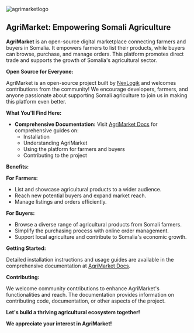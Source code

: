 
![agrimarketlogo](https://github.com/user-attachments/assets/3efffffa-8afb-4a05-be1b-c26c9d3c29d4)


## AgriMarket: Empowering Somali Agriculture

**AgriMarket** is an open-source digital marketplace connecting farmers and buyers in Somalia. It empowers farmers to list their products, while buyers can browse, purchase, and manage orders. This platform promotes direct trade and supports the growth of Somalia's agricultural sector.

**Open Source for Everyone:**

AgriMarket is an open-source project built by [NexLogik](https://nexlogik.io) and welcomes contributions from the community! We encourage developers, farmers, and anyone passionate about supporting Somali agriculture to join us in making this platform even better. 

**What You'll Find Here:**

* **Comprehensive Documentation:** Visit [AgriMarket Docs](https://agrimarketdocs.nexlogik.io) for comprehensive guides on:
    * Installation
    * Understanding AgriMarket
    * Using the platform for farmers and buyers
    * Contributing to the project

**Benefits:**

**For Farmers:**

* List and showcase agricultural products to a wider audience.
* Reach new potential buyers and expand market reach.
* Manage listings and orders efficiently.

**For Buyers:**

* Browse a diverse range of agricultural products from Somali farmers.
* Simplify the purchasing process with online order management.
* Support local agriculture and contribute to Somalia's economic growth.


**Getting Started:**

Detailed installation instructions and usage guides are available in the comprehensive documentation at [AgriMarket Docs](https://agrimarketdocs.nexlogik.io).

**Contributing:**

We welcome community contributions to enhance AgriMarket's functionalities and reach. The documentation provides information on contributing code, documentation, or other aspects of the project.

**Let's build a thriving agricultural ecosystem together!**

**We appreciate your interest in AgriMarket!**
